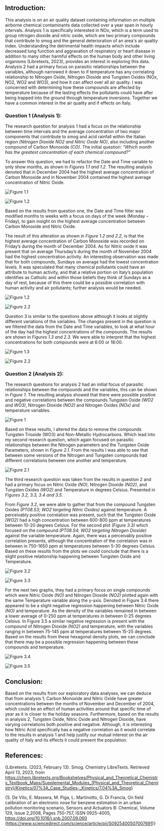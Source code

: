 ## Introduction: 
This analysis is on an air quality dataset containing information on multiple airborne chemical contaminants data collected over a year span in hourly intervals. Analysis 1 is specifically interested in NOx, which is a term used to group nitrogen dioxide and nitric oxide, which are two primary compounds that contribute to smog and the general deterioration of an area's air quality index. Understanding the detrimental health impacts which include decreased lung function and aggravation of respiratory or heart disease in addition to many other harmful effects on the human body and other living organisms (Libretexts, 2023), provides an interest in exploring this data. Analysis 2 had a primary focus on parasitic relationships between the variables, although narrowed it down to if temperature has any correlating relationship to Nitrogen Oxide, Nitrogen Dioxide and Tungsten Oxides (NOx, NO2, WO2 and WO3), and how it can affect over all air quality. I was concerned with determining how these compounds are affected by temperature because of the lasting effects the pollutants could have after being trapped into the ground through temperature inversions. Together we have a common interest in the air quality and if effects on Italy. 

### Question 1 (Analysis 1):

The research question for analysis 1 had a focus on the relationship between time intervals and the average concentration of two major components that contribute to smog and acid rainfall within the Italian region *(Nitrogen Dioxide NO2 and Nitric Oxide NO)*, also including another compound of Carbon Monoxide *(CO)*. The initial question: *“Which month has the greatest concentration of each chemical compound?”* 

To answer this question, we had to refactor the Date and Time variable to only show months, as shown in *Figures 1.1 and 1.2.* The resulting analysis denoted that in December 2004 had the highest average concentration of Carbon Monoxide and in November 2004 contained the highest average concentration of Nitric Oxide. 

![Figure 1.1](/images/Figure-1-1.png) 

![Figure 1.2](/images/Figure-1-2.png) 

Based on the results from question one, the Date and Time filter was modified months to weeks with a focus on days of the week (Monday – Friday), to gain insight on the highest average concentration between Carbon Monoxide and Nitric Oxide. 

The result of this alteration as shown in *Figure 1.2 and 2.2*, is that the highest average concentration of Carbon Monoxide was recorded on Friday’s during the month of December 2004. As for Nitric oxide it was present that on average Thursday’s during the month of November 2004 had the highest concentration activity. An interesting observation was made that for both compounds, Sundays on average had the lowest concentration levels. It was speculated that many chemical pollutants could have an attribute to human activity, and that a relative portion on Italy’s population identifies as Catholic and within those beliefs they think of Sundays as a day of rest, because of this there could be a possible correlation with human activity and air pollutants; further analysis would be needed. 

![Figure 1.2](/images/Figure-1-2.png) 

![Figure 2.2](/images/Figure-2-2.png) 

Question 3 is similar to the questions above although it looks at slightly different variations of the variables. The changes present in the question is we filtered the data from the Date and Time variables, to look at what hour of the day had the highest concentrations of the compounds. The results are shown in *Figures 1.3 and 2.3.* We were able to interpret that the highest concentrations for both compounds were at 6:00 or 18:00. 

![Figure 1.3](/images/Figure-1-3.png) 

![Figure 2.2](/images/Figure-2-3.png) 
 	 
### Question 2 (Analysis 2): 

The research questions for analysis 2 had an initial focus of parasitic relationships between the compounds and the variables, this can be shown in *Figure 1*. The resulting analysis showed that there were possible positive and negative correlations between the compounds Tungsten Oxide *(WO2 and WO3)*, Nitrogen Dioxide *(NO2)* and Nitrogen Oxides *(NOx)* and temperature variables. 

![Figure 1](/images/Figure1.1.png) 

Based on these results, I altered the data to remove the compounds Tungsten Trioxide (WO3) and Non-Metallic Hydrocarbons. Which lead into my second research question, which again focused on parasitic relationships between the Nitrogen parameters and the Tungsten Oxide Parameters, shown in *Figure 2.1.* From the results I was able to see that between some versions of the Nitrogen and Tungsten compounds had different correlations between one another and temperature. 

![Figure 2.1](/images/Figure2.1.png) 


The third research question was taken from the results in question 2 and had a primary focus on Nitric Oxide *(NO)*, Nitrogen Dioxide *(NO2)*, and Tungsten Oxides *(WO2)* and Temperature in degrees Celsius. Presented in *Figures 3.2, 3.3, 3.4 and 3.5.*

From *Figure 3.2*, we were able to gather that from the compound Tungsten Oxides *(PT08.S3; WO2 targeting Nitric Oxides)* against temperature. A perceivably positive correlation was present, such that the Tungsten Oxide *(WO2)* had a high concentration between 600-800 ppm at temperatures between 10-20 degrees Celsius. For the second plot *(Figure 3.3)* which focused on the compound *(PT08.S4; WO2 targeting Nitrogen Dioxide)* against the variable temperature. Again, there was a perceivably positive correlation presents, although the concentration of the correlation was in between in 750-1650 ppm at temperatures between 5-30 degrees Celsius. Based on these results from the plots we could conclude that there is a slight positive relationship happening between Tungsten Oxide and Temperature. 

![Figure 3.2](/images/Figure3.2.png)

![Figure 3.3](/images/Figure3.3.png)

For the next two graphs, they had a primary focus on single compounds which were Nitric Oxide *(NO)* and Nitrogen Dioxide *(NO2)* plotted again with the same Temperature variable along the y-axis. Denoted in Figure 3.4 there appeared to be a slight negative regression happening between Nitric Oxide *(NO)* and temperature. As the density of the variables remained in between a lower average of 0-250 ppm at temperatures in between 0-25 degrees Celsius. In Figure 3.5 a similar negative regression is present with the compound of Nitrogen Dioxide *(NO2)* and temperature, with the variables ranging in between 75-145 ppm at temperatures between 15-25 degrees. Based on the results from these hexagonal density plots, we can conclude that there may be a possible regression happening between these compounds and temperature. 

![Figure 3.4](/images/Figure3.4.png) 

![Figure 3.5](/images/Figure3.5.png) 

## Conclusion: 
Based on the results from our exploratory data analyses, we can deduce that from analysis 1; Carbon Monoxide and Nitric Oxide have greater concentrations between the months of November and December of 2004, which could be an effect of human activities around that specific time of year as it is closer to the holiday seasons. Furthermore, based on the results in analysis 2, Tungsten Oxide, Nitric Oxide and Nitrogen Dioxide, have varying correlations both positive and negative. Although, it is interesting how Nitric Acid specifically has a negative correlation as it would correlate to the results in analysis 1 and help justify our mutual interest on the air quality of Italy and its effects it could present the population. 




## References: 
{Libretexts. (2023, February 13). Smog. Chemistry LibreTexts. Retrieved April 13, 2023, from https://chem.libretexts.org/Bookshelves/Physical_and_Theoretical_Chemistry_Textbook_Maps/Supplemental_Modules_(Physical_and_Theoretical_Chemistry)/Kinetics/07%3A_Case_Studies-_Kinetics/7.04%3A_Smog}

{S. De Vito, E. Massera, M. Piga, L. Martinotto, G. Di Francia, On field calibration of an electronic nose for benzene estimation in an urban pollution monitoring scenario, Sensors and Actuators B: Chemical, Volume 129, Issue 2,2008, Pages 750-757, ISSN 0925-4005, https://doi.org/10.1016/j.snb.2007.09.060 (https://www.sciencedirect.com/science/article/pii/S0925400507007691)}
